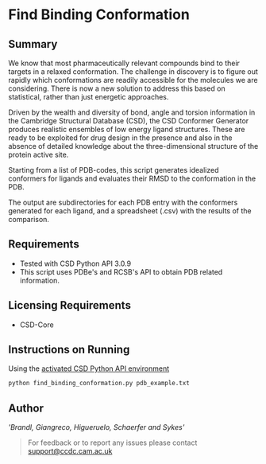 # Find Binding Conformation

## Summary

We know that most pharmaceutically relevant compounds bind to their targets in a relaxed conformation. The challenge in discovery is to figure out rapidly which conformations are readily accessible for the molecules we are considering. There is now a new solution to address this based on statistical, rather than just energetic approaches.

Driven by the wealth and diversity of bond, angle and torsion information in the Cambridge Structural Database (CSD), the CSD Conformer Generator produces realistic ensembles of low energy ligand structures. These are ready to be exploited for drug design in the presence and also in the absence of detailed knowledge about the three-dimensional structure of the protein active site.

Starting from a list of PDB-codes, this script generates idealized conformers
for ligands and evaluates their RMSD to the conformation in the PDB.

The output  are subdirectories for each PDB entry with the conformers generated for each ligand, and a spreadsheet (.csv) with the results of the comparison.
## Requirements
- Tested with CSD Python API 3.0.9 
- This script uses PDBe's and RCSB's API to obtain PDB related information.

## Licensing Requirements 
- CSD-Core

## Instructions on Running
Using the [activated CSD Python API environment](../../README.md#running-scripts-through-the-csd-python-api-miniconda-installed)

```cmd
python find_binding_conformation.py pdb_example.txt
```

## Author
_'Brandl, Giangreco, Higueruelo, Schaerfer and Sykes'_


> For feedback or to report any issues please contact [support@ccdc.cam.ac.uk](mailto:support@ccdc.cam.ac.uk)